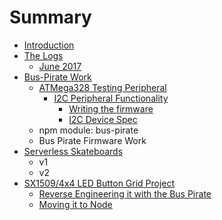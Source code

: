 # Summary

* [Introduction](README.md)
* [The Logs](the-logs.md)
  * [June 2017](the-logs/june-2017.md)
* [Bus-Pirate Work](bus-pirate-work.md)
  * [ATMega328 Testing Peripheral](atmega328-testing-peripheral.md)
    * [I2C Peripheral Functionality](atmega328-testing-peripheral/i2c-peripheral-functionality.md)
      * [Writing the firmware](atmega328-testing-peripheral/i2c-peripheral-functionality/writing-the-firmware.md)
      * [I2C Device Spec](atmega328-testing-peripheral/i2c-peripheral-functionality/i2c-device-spec.md)
  * npm module: bus-pirate
  * Bus Pirate Firmware Work
* [Serverless Skateboards](serverless-skateboards.md)
  * v1
  * v2
* [SX1509/4x4 LED Button Grid Project](sx15094x4-led-button-grid-project.md)
  * [Reverse Engineering it with the Bus Pirate](sx15094x4-led-button-grid-project/reverse-engineering-it-with-the-bus-pirate.md)
  * [Moving it to Node](sx15094x4-led-button-grid-project/moving-it-to-node.md)


